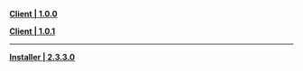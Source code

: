 **[Client | 1.0.0](https://d3ln624mszu7ty.cloudfront.net/client_app/pc_mihoyo/20200928_a9f631857c460585/GenshinImpact_1.0.0.zip)**

**[Client | 1.0.1](https://d3ln624mszu7ty.cloudfront.net/client_app/pc_mihoyo/20201013_3b7397f5d6363f9c/GenshinImpact_1.0.1.zip)**

---

**[Installer | 2.3.3.0](https://d3ln624mszu7ty.cloudfront.net/client_app/launcher/GenshinImpact_install_20200911204035.exe)**

